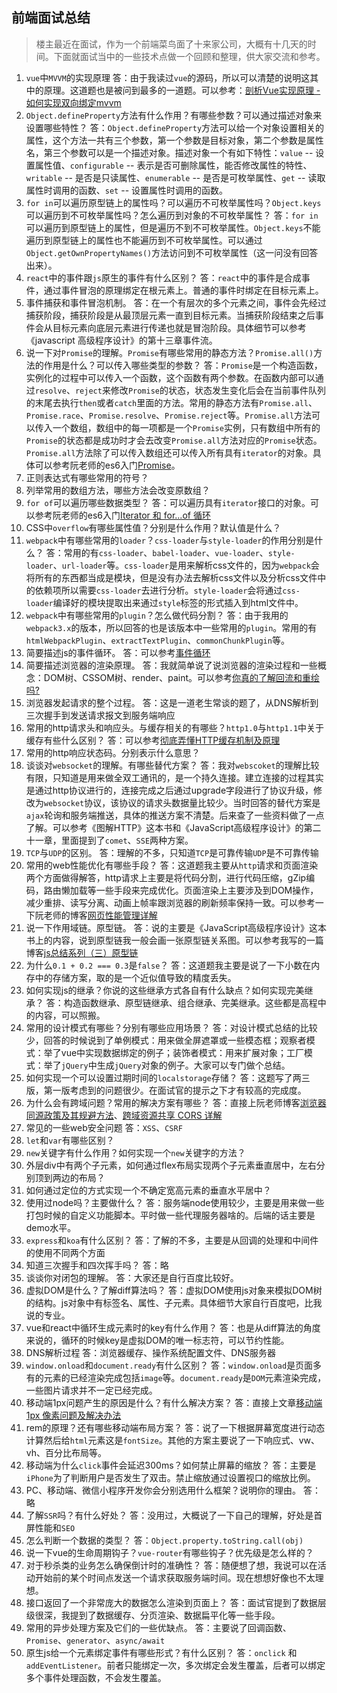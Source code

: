 ## 前端面试总结
> 楼主最近在面试，作为一个前端菜鸟面了十来家公司，大概有十几天的时间。下面就面试当中的一些技术点做一个回顾和整理，供大家交流和参考。
1. `vue`中`MVVM`的实现原理
答：由于我读过`vue`的源码，所以可以清楚的说明这其中的原理。这道题也是被问到最多的一道题。可以参考：[剖析Vue实现原理 - 如何实现双向绑定mvvm](https://github.com/DMQ/mvvm)
2. `Object.defineProperty`方法有什么作用？有哪些参数？可以通过描述对象来设置哪些特性？
答：`Object.defineProperty`方法可以给一个对象设置相关的属性，这个方法一共有三个参数，第一个参数是目标对象，第二个参数是属性名，第三个参数可以是一个描述对象。描述对象一个有如下特性：`value` -- 设置属性值、`configurable` -- 表示是否可删除属性，能否修改属性的特性、`writable` -- 是否是只读属性、`enumerable` -- 是否是可枚举属性、`get` -- 读取属性时调用的函数、`set` -- 设置属性时调用的函数。
3. `for in`可以遍历原型链上的属性吗？可以遍历不可枚举属性吗？`Object.keys`可以遍历到不可枚举属性吗？怎么遍历到对象的不可枚举属性？
答：`for in` 可以遍历到原型链上的属性，但是遍历不到不可枚举属性。`Object.keys`不能遍历到原型链上的属性也不能遍历到不可枚举属性。可以通过`Object.getOwnPropertyNames()`方法访问到不可枚举属性（这一问没有回答出来）。
4. `react`中的事件跟`js`原生的事件有什么区别？
答：`react`中的事件是合成事件，通过事件冒泡的原理绑定在根元素上。普通的事件时绑定在目标元素上。
5. 事件捕获和事件冒泡机制。
答：在一个有层次的多个元素之间，事件会先经过捕获阶段，捕获阶段是从最顶层元素一直到目标元素。当捕获阶段结束之后事件会从目标元素向底层元素进行传递也就是冒泡阶段。具体细节可以参考《javascript 高级程序设计》的第十三章事件流。
6. 说一下对`Promise`的理解。`Promise`有哪些常用的静态方法？`Promise.all()`方法的作用是什么？可以传入哪些类型的参数？
答：`Promise`是一个构造函数，实例化的过程中可以传入一个函数，这个函数有两个参数。在函数内部可以通过`resolve`、`reject`来修改`Promise`的状态，状态发生变化后会在当前事件队列的末尾去执行`then`或者`catch`里面的方法。常用的静态方法有`Promise.all`、`Promise.race`、`Promise.resolve`、`Promise.reject`等。`Promise.all`方法可以传入一个数组，数组中的每一项都是一个`Promise`实例，只有数组中所有的`Promise`的状态都是成功时才会去改变`Promise.all`方法对应的`Promise`状态。`Promise.all`方法除了可以传入数组还可以传入所有具有`iterator`的对象。具体可以参考阮老师的es6入门[Promise](http://es6.ruanyifeng.com/#docs/promise)。
7. 正则表达式有哪些常用的符号？
8. 列举常用的数组方法，哪些方法会改变原数组？
9. `for of`可以遍历哪些数据类型？
答：可以遍历具有`iterator`接口的对象。可以参考阮老师的es6入门[Iterator 和 for...of 循环](http://es6.ruanyifeng.com/#docs/iterator)
10. CSS中`overflow`有哪些属性值？分别是什么作用？默认值是什么？
11. `webpack`中有哪些常用的`loader`？`css-loader`与`style-loader`的作用分别是什么？
答：常用的有`css-loader`、`babel-loader`、`vue-loader`、`style-loader`、`url-loader`等。`css-loader`是用来解析css文件的，因为`webpack`会将所有的东西都当成是模块，但是没有办法去解析css文件以及分析css文件中的依赖项所以需要`css-loader`去进行分析。`style-loader`会将通过`css-loader`编译好的模块提取出来通过`style`标签的形式插入到html文件中。
12. `webpack`中有哪些常用的`plugin`？怎么做代码分割？
答：由于我用的`webpack3.x`的版本，所以回答的也是该版本中一些常用的`plugin`。常用的有`htmlWebpackPlugin`、`extractTextPlugin`、`commonChunkPlugin`等。
13. 简要描述js的事件循环。
答：可以参考[事件循环](https://mp.weixin.qq.com/s/2fnJADWMneTg6Zxl_oVahA)
14. 简要描述浏览器的渲染原理。
答：我就简单说了说浏览器的渲染过程和一些概念：DOM树、CSSOM树、render、paint。可以参考[你真的了解回流和重绘吗?](https://mp.weixin.qq.com/s/BboZ5wxNaXXjpAFignOYdw)
15. 浏览器发起请求的整个过程。
答：这是一道老生常谈的题了，从DNS解析到三次握手到发送请求报文到服务端响应
16. 常用的http请求头和响应头。与缓存相关的有哪些？`http1.0`与`http1.1`中关于缓存有些什么区别？
答：可以参考[彻底弄懂HTTP缓存机制及原理](https://www.cnblogs.com/chenqf/p/6386163.html)
17. 常用的http响应状态码。分别表示什么意思？
18. 谈谈对`websocket`的理解。有哪些替代方案？
答：我对`webscoket`的理解比较有限，只知道是用来做全双工通讯的，是一个持久连接。建立连接的过程其实是通过http协议进行的，连接完成之后通过upgrade字段进行了协议升级，修改为`websocket`协议，该协议的请求头数据量比较少。当时回答的替代方案是`ajax`轮询和服务端推送，具体的推送方案不清楚。后来查了一些资料做了一点了解。可以参考《图解HTTP》这本书和《JavaScript高级程序设计》的第二十一章，里面提到了`comet`、`SSE`两种方案。
19. `TCP`与`UDP`的区别。
答：理解的不多，只知道`TCP`是可靠传输`UDP`是不可靠传输
20. 常用的web性能优化有哪些手段？
答：这道题我主要从`http`请求和页面渲染两个方面做得解答，http请求上主要是将代码分割，进行代码压缩，gZip编码，路由懒加载等一些手段来完成优化。页面渲染上主要涉及到DOM操作，减少重排、读写分离、动画上帧率跟浏览器的刷新频率保持一致。可以参考一下阮老师的博客[网页性能管理详解](http://www.ruanyifeng.com/blog/2015/09/web-page-performance-in-depth.html)
21. 说一下作用域链。原型链。
答：说的主要是《JavaScript高级程序设计》这本书上的内容，说到原型链我一般会画一张原型链关系图。可以参考我写的一篇博客[js总结系列（三）原型链](https://www.cnblogs.com/kingsm/p/10361645.html)
22. 为什么`0.1 + 0.2 === 0.3`是`false`？
答：这道题我主要是说了一下小数在内存中的存储方案，取的是一个近似值导致的精度丢失。
23. 如何实现js的继承？你说的这些继承方式各自有什么缺点？如何实现完美继承？
答：构造函数继承、原型链继承、组合继承、完美继承。这些都是高程中的内容，可以照搬。
24. 常用的设计模式有哪些？分别有哪些应用场景？
答：对设计模式总结的比较少，回答的时候说到了单例模式：用来做全屏遮罩或一些模态框；观察者模式：举了vue中实现数据绑定的例子；装饰者模式：用来扩展对象；工厂模式：举了`jQuery`中生成`jQuery`对象的例子。大家可以专门做个总结。
25. 如何实现一个可以设置过期时间的`localstorage`存储？
答：这题写了两三版，第一版考虑到的问题很少。在面试官的提示之下才有较高的完成度。
26. 为什么会有跨域问题？常用的解决方案有哪些？
答：直接上阮老师博客[浏览器同源政策及其规避方法](http://www.ruanyifeng.com/blog/2016/04/same-origin-policy.html)、[跨域资源共享 CORS 详解
](http://www.ruanyifeng.com/blog/2016/04/cors.html)
27. 常见的一些web安全问题
答：`XSS`、`CSRF`
28. `let`和`var`有哪些区别？
29. `new`关键字有什么作用？如何实现一个`new`关键字的方法？
30. 外层div中有两个子元素，如何通过flex布局实现两个子元素垂直居中，左右分别顶到两边的布局？
31. 如何通过定位的方式实现一个不确定宽高元素的垂直水平居中？
32. 使用过node吗？主要做什么？
答：服务端node使用较少，主要是用来做一些打包时候的自定义功能脚本。平时做一些代理服务器啥的。后端的话主要是demo水平。
33. `express`和`koa`有什么区别？
答：了解的不多，主要是从回调的处理和中间件的使用不同两个方面
34. 知道三次握手和四次挥手吗？
答：略
35. 谈谈你对闭包的理解。
答：大家还是自行百度比较好。
36. 虚拟DOM是什么？了解diff算法吗？
答：虚拟DOM使用js对象来模拟DOM树的结构。js对象中有标签名、属性、子元素。具体细节大家自行百度吧，比我说的专业。
37. vue和react中循环生成元素时的key有什么作用？
答：也是从diff算法的角度来说的，循环的时候key是虚拟DOM的唯一标志符，可以节约性能。
38. DNS解析过程
答：浏览器缓存、操作系统配置文件、DNS服务器
39. `window.onload`和`document.ready`有什么区别？
答：`window.onload`是页面多有的元素的已经渲染完成包括`image`等。`document.ready`是`DOM`元素渲染完成，一些图片请求并不一定已经完成。
40. 移动端1px问题产生的原因是什么？有什么解决方案？
答：直接上文章[移动端 1px 像素问题及解决办法](https://www.jianshu.com/p/31f8907637a6)
41. rem的原理？还有哪些移动端布局方案？
答：说了一下根据屏幕宽度进行动态计算然后给`html`元素这是`fontSize`。其他的方案主要说了一下响应式、vw、vh、百分比布局等。
42. 移动端为什么`click`事件会延迟300ms？如何禁止屏幕的缩放？
答：主要是`iPhone`为了判断用户是否发生了双击。禁止缩放通过设置视口的缩放比例。
43. PC、移动端、微信小程序开发你会分别选用什么框架？说明你的理由。
答：略
44. 了解`SSR`吗？有什么好处？
答：没用过，大概说了一下自己的理解，好处是首屏性能和`SEO`
45. 怎么判断一个数据的类型？
答：`Object.property.toString.call(obj)`
46. 说一下vue的生命周期钩子？`vue-router`有哪些钩子？优先级是怎么样的？
47. 对于秒杀类的业务怎么确保倒计时的准确性？
答：随便想了想，我说可以在活动开始前的某个时间点发送一个请求获取服务端时间。现在想想好像也不太理想。
48. 接口返回了一个非常庞大的数据怎么渲染到页面上？
答：面试官提到了数据层级很深，我提到了数据缓存、分页渲染、数据扁平化等一些手段。
49. 常用的异步处理方案及它们的一些优缺点。
答：主要说了回调函数、`Promise`、`generator`、`async/await`
50. 原生js给一个元素绑定事件有哪些形式？有什么区别？
答：`onclick` 和 `addEventListener`。前者只能绑定一次，多次绑定会发生覆盖，后者可以绑定多个事件处理函数，不会发生覆盖。
